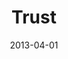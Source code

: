 ---
layout: music 
title: "Trust"
series: "ROI"
date: 2013-04-01 
description: "Brian Tome talks about Jesus’ investment in us."
audio: "http://www.crossroads.net/players/media/hq/roi_04.mp3"
audio-duration: "32:02"
src: "http://www.crossroads.net/players/media/mediumHz/roi_04_still.jpg"
---